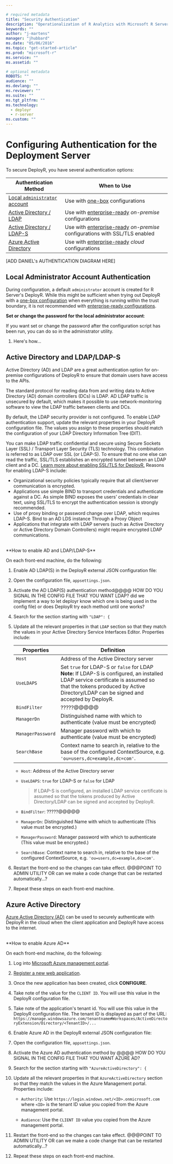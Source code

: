 ```yaml
---

# required metadata
title: "Security Authentication"
description: "Operationalization of R Analytics with Microsoft R Server"
keywords: ""
author: "j-martens"
manager: "jhubbard"
ms.date: "05/06/2016"
ms.topic: "get-started-article"
ms.prod: "microsoft-r"
ms.service: ""
ms.assetid: ""

# optional metadata
ROBOTS: ""
audience: ""
ms.devlang: ""
ms.reviewer: ""
ms.suite: ""
ms.tgt_pltfrm: ""
ms.technology: 
  - deployr
  - r-server
ms.custom: ""
---
```


# Configuring Authentication for the Deployment Server

To secure DeployR, you have several authentication options:

|Authentication Method|When to Use|
|----------------------------------|----------------------------------|
|[Local `administrator` account](#local)|Use with [one-box](configurations.md) configurations|
|[Active Directory / LDAP](#ldap)|Use with [enterprise-ready](configurations.md) _on-premise_ configurations|
|[Active Directory / LDAP-S](#ldap)|Use with [enterprise-ready](configurations.md) _on-premise_ configurations with SSL/TLS enabled|
|[Azure Active Directory](#aad)|Use with [enterprise-ready](configurations.md) _cloud_ configurations|


[ADD DANIEL's AUTHENTICATION DIAGRAM HERE]


<a name="local"></a>

## Local Administrator Account Authentication

During configuration, a default `administrator` account is created for R Server's DeployR. While this might be sufficient when trying out DeployR with a [one-box configuration](configurations.md#onebox) when everything is running within the trust boundary, it is not recommended with [enterprise-ready configurations](configurations.md#enterpriseready).

**Set or change the password for the local administrator account**:

If you want set or change the password after the configuration script has been run, you can do so in the administrator utility.

1. Here's how...



<a name="ldap"></a>

## Active Directory and LDAP/LDAP-S

Active Directory (AD) and LDAP are a great authentication option for on-premise configurations of DeployR to ensure that domain users have access to the APIs.  

The standard protocol for reading data from and writing data to Active Directory (AD) domain controllers (DCs) is LDAP. AD LDAP traffic is unsecured by default, which makes it possible to use network-monitoring software to view the LDAP traffic between clients and DCs.  

By default, the LDAP security provider is not configured. To enable LDAP authentication support, update the relevant properties in your DeployR configuration file. The values you assign to these properties should match the configuration of your LDAP Directory Information Tree (DIT).

You can make LDAP traffic confidential and secure using Secure Sockets Layer (SSL) / Transport Layer Security (TLS) technology. This combination is referred to as LDAP over SSL (or LDAP-S). To ensure that no one else can read the traffic, SSL/TLS establishes an encrypted tunnel between an LDAP client and a DC. [Learn more about enabling SSL/TLS for DeployR.](security-https.md) Reasons for enabling LDAP-S include:

+ Organizational security policies typically require that all client/server communication is encrypted.
+ Applications use simple BIND to transport credentials and authenticate against a DC. As simple BIND exposes the users’ credentials in clear text, using SSL/TLS to encrypt the authentication session is strongly recommended.
+ Use of proxy binding or password change over LDAP, which requires LDAP-S. Bind to an AD LDS instance Through a Proxy Object
+ Applications that integrate with LDAP servers (such as Active Directory or Active Directory Domain Controllers) might require encrypted LDAP communications.

<br>
**How to enable AD and LDAP/LDAP-S**

On each front-end machine, do the following:

1. Enable AD LDAP(S) in the DeployR external JSON configuration file:

  1. Open the configuration file, `appsettings.json`.

  1. Activate the AD LDAP(S) authentication method@@@@ HOW DO YOU SIGNAL IN THE CONFIG FILE THAT YOU WANT LDAP? did we implement a way to let deployr know which one is being used in the config file) or does DeployR try each method until one works?

  1. Search for the section starting with `"LDAP": {`

  1. Update all the relevant properties in that `LDAP` section so that they match the values in your Active Directory Service Interfaces Editor.  Properties include:

     |Properties|Definition|
     |----------------|-------------------------------|
     |`Host`|Address of the Active Directory server|
     |`UseLDAPS`|Set `true` for LDAP-S or `false` for LDAP<br>**Note:** If LDAP-S is configured, an installed LDAP service certificate is assumed so that the tokens produced by Active Directory/LDAP can be signed and accepted by DeployR. |
     |`BindFilter`|?????@@@@@|
     |`ManagerDn`|Distinguished name with which to authenticate (value must be encrypted)|
     |`ManagerPassword`|Manager password with which to authenticate (value must be encrypted)|
     |`SearchBase`|Context name to search in, relative to the base of the configured ContextSource, e.g. `'ou=users,dc=example,dc=com'`.|

     + `Host`: Address of the Active Directory server

     + `UseLDAPS`: `true` for LDAP-S or `false` for LDAP
        > If LDAP-S is configured, an installed LDAP service certificate is assumed so that the tokens produced by Active Directory/LDAP can be signed and accepted by DeployR. 

     + `BindFilter`: ?????@@@@@

     + `ManagerDn`: Distinguished Name with which to authenticate  (This value must be encrypted.)

     + `ManagerPassword`: Manager password  with which to authenticate  (This value must be encrypted.)

     + `SearchBase`: Context name to search in, relative to the base of the configured ContextSource, e.g. `'ou=users,dc=example,dc=com'`. 
 
1. Restart the front-end so the changes can take effect.  @@@POINT TO ADMIN UTILITY  OR can we make a code change that can be restarted automatically...?

1. Repeat these steps on each front-end machine.

<a name="aad"></a>

## Azure Active Directory 

[Azure Active Directory (AD)](https://www.microsoft.com/en-us/cloud-platform/azure-active-directory) can be used to securely authenticate with DeployR in the cloud when the client application and DeployR have access to the internet.


<br>
**How to enable Azure AD**

On each front-end machine, do the following:

1. Log into [Microsoft Azure management portal](https://azure.microsoft.com/en-us/features/azure-portal/).   

1. [Register a new web application](https://azure.microsoft.com/en-us/documentation/articles/sql-database-client-id-keys/).

1. Once the new application has been created, click **CONFIGURE**.

1. Take note of the value for the  `CLIENT ID`. You will use this value in the DeployR configuration file.

1. Take note of the application's tenant id. You will use this value in the DeployR configuration file. The tenant ID is displayed as part of the URL: ```https://manage.windowsazure.com/tenantname#Workspaces/ActiveDirectoryExtension/Directory/<TenantID>/...``` 

1. Enable Azure AD in the DeployR external JSON configuration file:

  1. Open the configuration file, `appsettings.json`.

  1. Activate the Azure AD authentication method by @@@@ HOW DO YOU SIGNAL IN THE CONFIG FILE THAT YOU WANT AZURE AD?

  1. Search for the section starting with `"AzureActiveDirectory": {`

  1. Update all the relevant properties in that `AzureActiveDirectory` section so that they match the values in the Azure Management portal.  Properties include:
     + `Authority`: Use `https://login.windows.net/<ID>.onmicrosoft.com` where `<ID>` is the tenant ID value you copied from the Azure management portal.

     + `Audience`: Use the `CLIENT ID` value you copied from the Azure management portal.
 
1. Restart the front-end so the changes can take effect. @@@POINT TO ADMIN UTILITY  OR can we make a code change that can be restarted automatically...?

1. Repeat these steps on each front-end machine.